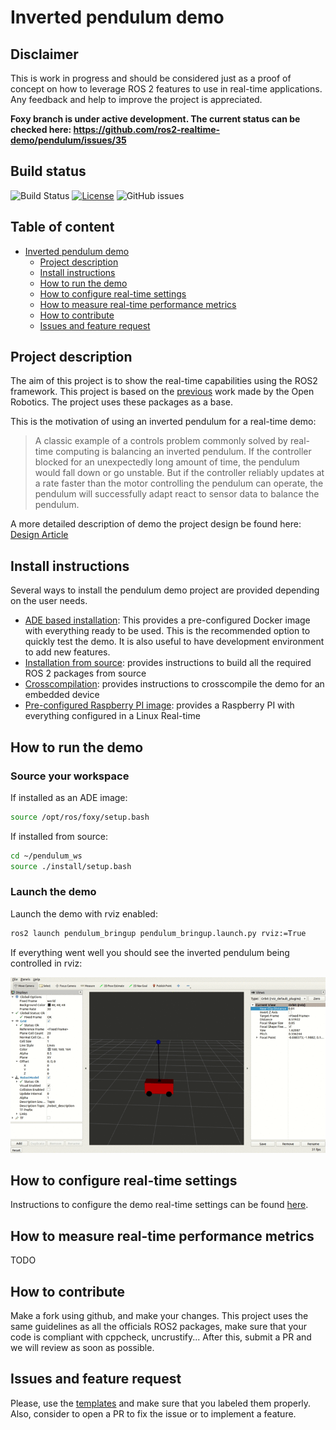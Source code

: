 # Inverted pendulum demo

## Disclaimer

This is work in progress and should be considered just as a proof of concept on how to leverage ROS
 2 features to use in real-time applications. Any feedback and help to improve the project is
  appreciated.

**Foxy branch is under active development. The current status can be checked here: 
https://github.com/ros2-realtime-demo/pendulum/issues/35**

## Build status

![Build Status](https://github.com/ros2-realtime-demo/pendulum/workflows/build/badge.svg?branch=foxy) [![License](https://img.shields.io/badge/license-Apache%202-blue)]() ![GitHub issues](https://img.shields.io/github/issues/ros2-realtime-demo/pendulum)

## Table of content

* [Inverted pendulum demo](#inverted-pendulum-demo)
    * [Project description](#project-description)
    * [Install instructions](#install-instructions)
    * [How to run the demo](#how-to-run-the-demo)
    * [How to configure real-time settings](#rtdemo)
    * [How to measure real-time performance metrics](#rtmetrics)
    * [How to contribute](#how-to-contribute)
    * [Issues and feature request](#issues-and-feature-request)

## Project description

The aim of this project is to show the real-time capabilities using the ROS2 framework. This
 project is based on the [previous](https://index.ros.org/doc/ros2/Tutorials/Real-Time-Programming/)
  work made by the Open Robotics. The project uses these packages as a base.

This is the motivation of using an inverted pendulum for a real-time demo:

>A classic example of a controls problem commonly solved by real-time computing is balancing an inverted pendulum. If the controller blocked for an unexpectedly long amount of time, the pendulum would fall down or go unstable. But if the controller reliably updates at a rate faster than the motor controlling the pendulum can operate, the pendulum will successfully adapt react to sensor data to balance the pendulum.

A more detailed description of demo the project design be found here: [Design Article](docs/design.md)

## Install instructions

 Several ways to install the pendulum demo project are provided depending on the user needs. 
 
- [ADE based installation](docs/installation.md#ade#based#installation): This provides a 
pre-configured Docker image with everything ready to be used. This is the recommended option to
 quickly test the demo. It is also useful to have development environment to add new features.
- [Installation from source](docs/installation.md#installation#from#source): provides instructions
 to build all the required ROS 2 packages from source
- [Crosscompilation](docs/installation.md#crosscompile): provides instructions to
 crosscompile the demo for an embedded device
- [Pre-configured Raspberry PI image](docs/installation.md#raspberry#pi#image): provides a
 Raspberry PI with everything configured in a Linux Real-time

## How to run the demo

### Source your workspace

If installed as an ADE image:

```bash
source /opt/ros/foxy/setup.bash
```

If installed from source:

```bash
cd ~/pendulum_ws
source ./install/setup.bash
```

### Launch the demo

Launch the demo with rviz enabled:

```bash
ros2 launch pendulum_bringup pendulum_bringup.launch.py rviz:=True
```

If everything went well you should see the inverted pendulum being controlled in rviz:

![pendulum_rviz](docs/images/pendulum_rviz.gif)


## How to configure real-time settings<a name="rtdemo"></a>

Instructions to configure the demo real-time settings can be found [here](docs/real_time_tutorial.md).

## How to measure real-time performance metrics<a name="rtmetrics"></a>

TODO

## How to contribute

Make a fork using github, and make your changes. This project uses the same guidelines as all the
 officials ROS2 packages, make sure that your code is compliant with cppcheck, uncrustify...
After this, submit a PR and we will review as soon as possible.

## Issues and feature request

Please, use the [templates](https://github.com/ros2-realtime-demo/pendulum/issues/new/choose) and
 make sure that you labeled them properly. Also, consider to open a PR to fix the issue or to
  implement a feature.
